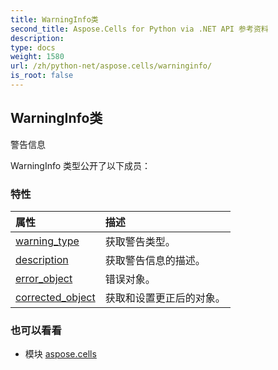 ```yaml
---
title: WarningInfo类
second_title: Aspose.Cells for Python via .NET API 参考资料
description:
type: docs
weight: 1580
url: /zh/python-net/aspose.cells/warninginfo/
is_root: false
---
```

## WarningInfo类
警告信息



WarningInfo 类型公开了以下成员：

### 特性
|属性|描述|
| :- | :- |
| [warning_type](/cells/zh/python-net/aspose.cells/warninginfo/warning_type) |获取警告类型。|
| [description](/cells/zh/python-net/aspose.cells/warninginfo/description) |获取警告信息的描述。|
| [error_object](/cells/zh/python-net/aspose.cells/warninginfo/error_object) |错误对象。|
| [corrected_object](/cells/zh/python-net/aspose.cells/warninginfo/corrected_object) |获取和设置更正后的对象。|



### 也可以看看
* 模块 [aspose.cells](..)
